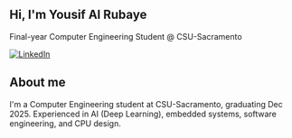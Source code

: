 ## Hi, I'm Yousif Al Rubaye  
Final-year Computer Engineering Student @ CSU-Sacramento  

[![LinkedIn](https://img.shields.io/badge/LinkedIn-0077B5?style=for-the-badge&logo=linkedin&logoColor=white)](https://www.linkedin.com/in/yousif-alrubaye/)  
## About me  

I'm a Computer Engineering student at CSU-Sacramento, graduating Dec 2025. Experienced in AI (Deep Learning), embedded systems, software engineering, and CPU design.
